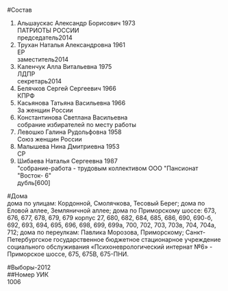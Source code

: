 #Состав  
1. Альшаускас Александр Борисович 1973  
    ПАТРИОТЫ РОССИИ  
    председатель2014  
2. Трухан Наталья Александровна 1961  
    ЕР  
    заместитель2014  
3. Каленчук Алла Витальевна 1975  
    ЛДПР  
    секретарь2014  
4. Белячков Сергей Сергеевич 1966  
    КПРФ  
5. Касьянова Татьяна Васильевна 1966  
    За женщин России  
6. Константинова Светлана Васильевна  
    собрание избирателей по месту работы  
7. Левошко Галина Рудольфовна 1958  
    Союз женщин России  
8. Малышева Нина Дмитриевна 1953  
    СР  
9. Шибаева Наталья Сергеевна 1987  
    "собрание-работа - трудовым коллективом ООО "Пансионат "Восток- 6"  
    дубль[600]  
  
#Дома  
дома по улицам: Кордонной, Смолячкова, Тесовый Берег; дома по Еловой аллее, Земляничной аллее; дома по Приморскому шоссе: 673, 676, 677, 678, 679, 679 корпус 27, 680, 682, 684, 685, 686, 690, 690-б, 692, 693, 694, 695, 696, 698, 699, 699а, 700, 702, 703, 703в, 704, 704а, 712; дома по переулкам: Павлика Морозова, Приморскому; Санкт-Петербургское государственное бюджетное стационарное учреждение социального обслуживания «Психоневрологический интернат №6» - Приморское шоссе, 675, 675В, 675-ПНИ.  
  
#Выборы-2012  
##Номер УИК  
1006  
